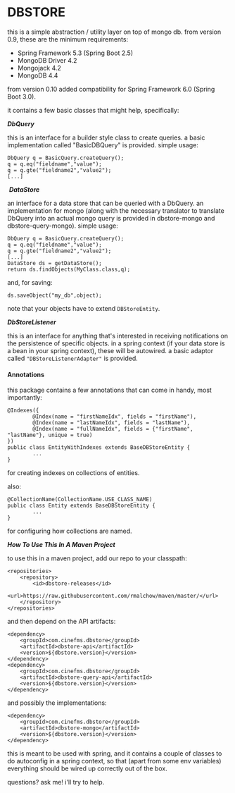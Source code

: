 **DBSTORE**
=================

this is a simple abstraction / utility layer on top of mongo db.  from version 0.9, these are the minimum requirements:

- Spring Framework 5.3 (Spring Boot 2.5)
- MongoDB Driver 4.2
- Mongojack 4.2
- MongoDB 4.4

from version 0.10 added compatibility for Spring Framework 6.0 (Spring Boot 3.0).

it contains a few basic classes that might help, specifically:

***DbQuery***

this is an interface for a builder style class to create queries. a basic implementation called "BasicDBQuery" is provided. simple usage:

	DbQuery q = BasicQuery.createQuery();
	q = q.eq("fieldname","value");
	q = q.gte("fieldname2","value2");
	[...]


​
***DataStore***

an interface for a data store that can be queried with a DbQuery. an implementation for mongo (along with the necessary translator to translate DbQuery into an actual mongo query is provided in dbstore-mongo and dbstore-query-mongo). simple usage:


	DbQuery q = BasicQuery.createQuery();
	q = q.eq("fieldname","value");
	q = q.gte("fieldname2","value2");
	[...]
	DataStore ds = getDataStore();
	return ds.findObjects(MyClass.class,q);

and, for saving:

	ds.saveObject("my_db",object);

note that your objects have to extend `DBStoreEntity`.


***DbStoreListener***

this is an interface for anything that's interested in receiving notifications on the persistence of specific objects. in a spring context (if your data store is a bean in your spring context), these will be autowired. a basic adaptor called `"DBStoreListenerAdapter"` is provided.

#### Annotations

this package contains a few annotations that can come in handy, most importantly:

``` asd
@Indexes({
		@Index(name = "firstNameIdx", fields = "firstName"),
		@Index(name = "lastNameIdx", fields = "lastName"),
		@Index(name = "fullNameIdx", fields = {"firstName", "lastName"}, unique = true)
})
public class EntityWithIndexes extends BaseDBStoreEntity {
		...
}
```

for creating indexes on collections of entities.

also:

```
@CollectionName(CollectionName.USE_CLASS_NAME)
public class Entity extends BaseDBStoreEntity {
		...
}
```

for configuring how collections are named.



***How To Use This In A Maven Project***

to use this in a maven project, add our repo to your classpath:

	<repositories>
		<repository>
			<id>dbstore-releases</id>
			<url>https://raw.githubusercontent.com/rmalchow/maven/master/</url>
		</repository>
	</repositories>

and then depend on the API artifacts:

	<dependency>
		<groupId>com.cinefms.dbstore</groupId>
		<artifactId>dbstore-api</artifactId>
		<version>${dbstore.version}</version>
	</dependency>
	<dependency>
		<groupId>com.cinefms.dbstore</groupId>
		<artifactId>dbstore-query-api</artifactId>
		<version>${dbstore.version}</version>
	</dependency>

and possibly the implementations:

	<dependency>
		<groupId>com.cinefms.dbstore</groupId>
		<artifactId>dbstore-mongo</artifactId>
		<version>${dbstore.version}</version>
	</dependency>

this is meant to be used with spring, and it contains a couple of classes to do autoconfig in a spring context, so that (apart from some env variables) everything should be wired up correctly out of the box.

questions? ask me! i'll try to help.
